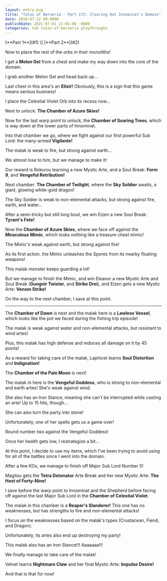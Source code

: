 ```yaml
---
layout: entry.pug
title: "Tales of Berseria - Part 172: Clearing Out Innominat's Domain"
date: 2018-07-22 09-0800
publishDate: 2021-07-01 21:01:00 -0800
categories: tob tales-of-berseria playthroughs
---
```


<p class="entry-partination" markdown="1">[**Part 1**](#1) \| [**Part 2**](#2)</p>

<a name="1"></a>

Now to place the rest of the orbs in their monoliths!

I get a **Melon Gel** from a chest and make my way down into the core of the domain.

I grab another Melon Gel and head back up...

Last chest in this area's an **Elixir!** Obviously, this is a sign that this game means serious business!

I place the Celestial Violet Orb into its recess now...

Next to unlock: **The Chamber of Azure Skies!**

Now for the last warp point to unlock, the **Chamber of Soaring Trees**, which is way down at the lower parts of Innominat.

Into that chamber we go, where we fight against our first powerful Sub Lord: the many-armed **Vigilante!**

The malak is weak to fire, but strong against earth...

We almost lose to him, but we manage to make it!

Our reward is Rokurou learning a new Mystic Arte, and a Soul Break: **Form 9**, and **Vengeful Retribution!**

Next chamber: **The Chamber of Twilight**, where the **Sky Soldier** awaits, a giant, glowing white-gold dragon!

The Sky Soldier is weak to non-elemental attacks, but strong against fire, earth, and water...

After a semi-tricky but still long bout, we win Eizen a new Soul Break: **Tyrant's Fete!**

Now the **Chamber of Azure Skies**, where we face off against the **Miraculous Mimic**, which looks nothing like a treasure chest mimic!

The Mimic's weak against earth, but strong against fire!

As its first action, the Mimic unleashes the Spores from its nearby floating weapons!

This malak monster keeps guarding a lot!

But we manage to finish the Mimic, and win Eleanor a new Mystic Arte and Soul Break (**Gungnir Twister**, and **Strike Drei**), and Eizen gets a new Mystic Arte: **Venom Strike!**

On the way to the next chamber, I save at this point.

<a name="2"></a>

---

The **Chamber of Dawn** is next and the malak here is a **Lawless Vessel**, which looks like the pot we faced during the fishing trip episode!

The malak is weak against water and non-elemental attacks, but resistant to wind artes!

Plus, this malak has high defense and reduces all damage on it by 45 points!

As a reward for taking care of the malak, Laphicet learns **Soul Distortion** and **Indignation!**

The **Chamber of the Pale Moon** is next!

The malak in here is the **Vengeful Goddess**, who is strong to non-elemental and earth artes! She's weak against wind.

She also has an Iron Stance, meaning she can't be interrupted while casting an arte! Up to 15 hits, though...

She can also turn the party into stone!

Unfortunately, one of her spells gets us a game over!

Round number two against the Vengeful Goddess!

Once her health gets low, I restrategize a bit...

At this point, I decide to use my items, which I've been trying to avoid using for all of the battles since I went into the domain.

After a few KOs, we manage to finish off Major Sub Lord Number 5!

Magilou gets the **Tetra Detonator** Arte Break and her new Mystic Arte: **The Host of Forty-Nine!**

I save before the warp point to Innominat and the Shepherd before facing off against the last Major Sub Lord in the **Chamber of Celestial Violet**.

The malak in this chamber is a **Reaper's Slanderer!** This one has no weaknesses, but has strengths to fire and non-elemental attacks!

I focus on the weaknesses based on the malak's types (Crustacean, Fiend, and Dragon).

Unfortunately, its artes also end up destroying my party!

This malak also has an Iron Stance!!! Aaaaaaa!!!

We finally manage to take care of the malak!

Velvet learns **Nightmare Claw** and her final Mystic Arte: **Impulse Desire!**

And that is that for now!